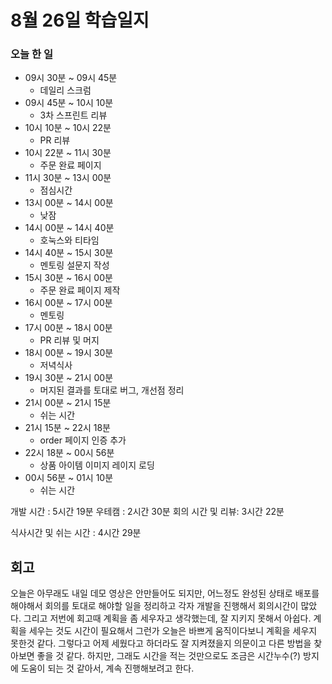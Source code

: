# 8월 26일 학습일지

### 오늘 한 일

- 09시 30분 ~ 09시 45분
  - 데일리 스크럼
- 09시 45분 ~ 10시 10분
  - 3차 스프린트 리뷰
- 10시 10분 ~ 10시 22분
  - PR 리뷰
- 10시 22분 ~ 11시 30분
  - 주문 완료 페이지
- 11시 30분 ~ 13시 00분
  - 점심시간
- 13시 00분 ~ 14시 00분
  - 낮잠
- 14시 00분 ~ 14시 40분
  - 호눅스와 티타임
- 14시 40분 ~ 15시 30분
  - 멘토링 설문지 작성
- 15시 30분 ~ 16시 00분
  - 주문 완료 페이지 제작
- 16시 00분 ~ 17시 00분
  - 멘토링
- 17시 00분 ~ 18시 00분
  - PR 리뷰 및 머지
- 18시 00분 ~ 19시 30분
  - 저녁식사
- 19시 30분 ~ 21시 00분
  - 머지된 결과를 토대로 버그, 개선점 정리
- 21시 00분 ~ 21시 15분
  - 쉬는 시간
- 21시 15분 ~ 22시 18분
  - order 페이지 인증 추가
- 22시 18분 ~ 00시 56분
  - 상품 아이템 이미지 레이지 로딩
- 00시 56분 ~ 01시 10분
  - 쉬는 시간

개발 시간 : 5시간 19분
우테캠 : 2시간 30분
회의 시간 및 리뷰: 3시간 22분

식사시간 및 쉬는 시간 : 4시간 29분

## 회고

오늘은 아무래도 내일 데모 영상은 안만들어도 되지만, 어느정도 완성된 상태로 배포를 해야해서 회의를 토대로 해야할 일을 정리하고 각자 개발을 진행해서 회의시간이 많았다. 그리고 저번에 회고때 계획을 좀 세우자고 생각했는데, 잘 지키지 못해서 아쉽다. 계획을 세우는 것도 시간이 필요해서 그런가 오늘은 바쁘게 움직이다보니 계획을 세우지 못한것 같다. 그렇다고 어제 세웠다고 하더라도 잘 지켜졌을지 의문이고 다른 방법을 찾아보면 좋을 것 같다. 하지만, 그래도 시간을 적는 것만으로도 조금은 시간누수(?) 방지에 도움이 되는 것 같아서, 계속 진행해보려고 한다.
